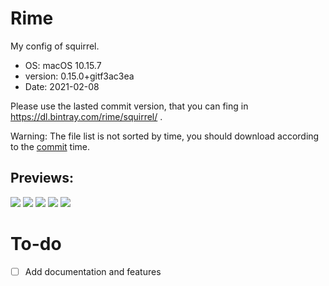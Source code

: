 # Rime

My config of squirrel.

- OS: macOS 10.15.7
- version: 0.15.0+gitf3ac3ea
- Date: 2021-02-08

Please use the lasted commit version, that you can fing in https://dl.bintray.com/rime/squirrel/ .

Warning: The file list is not sorted by time, you should download according to the [commit](https://github.com/rime/squirrel/commits/master) time.

## Previews:

![](https://cdn.jsdelivr.net/gh/lufsx/res@0.2.4/img/rime/p1.png)
![](https://cdn.jsdelivr.net/gh/lufsx/res@0.2.4/img/rime/p2.png)
![](https://cdn.jsdelivr.net/gh/lufsx/res@0.2.4/img/rime/p3.png)
![](https://cdn.jsdelivr.net/gh/lufsx/res@0.2.4/img/rime/p4.png)
![](https://cdn.jsdelivr.net/gh/lufsx/res@0.2.4/img/rime/p5.png)

# To-do

- [ ] Add documentation and features
